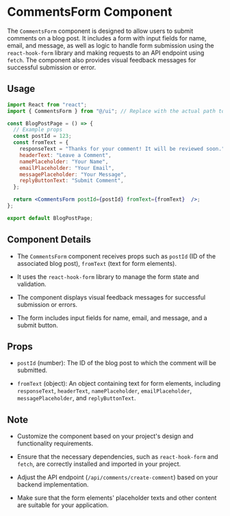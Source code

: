 # CommentsForm Component

The `CommentsForm` component is designed to allow users to submit comments on a blog post. It includes a form with input fields for name, email, and message, as well as logic to handle form
submission using the `react-hook-form` library and making requests to an API endpoint using `fetch`. The component also provides visual feedback messages for successful submission or error.

## Usage

```jsx
import React from "react";
import { CommentsForm } from "@/ui"; // Replace with the actual path to the CommentsForm component

const BlogPostPage = () => {
  // Example props
  const postId = 123;
  const fromText = {
    responseText = "Thanks for your comment! It will be reviewed soon.";
    headerText: "Leave a Comment",
    namePlaceholder: "Your Name",
    emailPlaceholder: "Your Email",
    messagePlaceholder: "Your Message",
    replyButtonText: "Submit Comment",
  };

  return <CommentsForm postId={postId} fromText={fromText}  />;
};

export default BlogPostPage;
```

## Component Details

- The `CommentsForm` component receives props such as `postId` (ID of the associated blog post), `fromText` (text for form elements).

- It uses the `react-hook-form` library to manage the form state and validation.

- The component displays visual feedback messages for successful submission or errors.

- The form includes input fields for name, email, and message, and a submit button.

## Props

- `postId` (number): The ID of the blog post to which the comment will be submitted.

- `fromText` (object): An object containing text for form elements, including `responseText`, `headerText`, `namePlaceholder`, `emailPlaceholder`, `messagePlaceholder`, and `replyButtonText`.

## Note

- Customize the component based on your project's design and functionality requirements.

- Ensure that the necessary dependencies, such as `react-hook-form` and `fetch`, are correctly installed and imported in your project.

- Adjust the API endpoint (`/api/comments/create-comment`) based on your backend implementation.

- Make sure that the form elements' placeholder texts and other content are suitable for your application.
